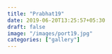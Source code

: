 ```yaml
---
title: "Prabhat19"
date: 2019-06-20T13:25:57+05:30
draft: false
image: "/images/port19.jpg"
categories: ["gallery"]
---
```


